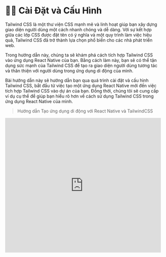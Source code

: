 # 👨‍💻 Cài Đặt và Cấu Hình

Tailwind CSS là một thư viện CSS mạnh mẽ và linh hoạt giúp bạn xây dựng giao diện người dùng một cách nhanh chóng và dễ dàng. Với sự kết hợp giữa các lớp CSS được đặt tên có ý nghĩa và một quy trình làm việc hiệu quả, Tailwind CSS đã trở thành lựa chọn phổ biến cho các nhà phát triển web.

Trong hướng dẫn này, chúng ta sẽ khám phá cách tích hợp Tailwind CSS vào ứng dụng React Native của bạn. Bằng cách làm này, bạn sẽ có thể tận dụng sức mạnh của Tailwind CSS để tạo ra giao diện người dùng tương tác và thân thiện với người dùng trong ứng dụng di động của mình.

Bài hướng dẫn này sẽ hướng dẫn bạn qua quá trình cài đặt và cấu hình Tailwind CSS, bắt đầu từ việc tạo một ứng dụng React Native mới đến việc tích hợp Tailwind CSS vào dự án của bạn. Đồng thời, chúng tôi sẽ cung cấp ví dụ cụ thể để giúp bạn hiểu rõ hơn về cách sử dụng Tailwind CSS trong ứng dụng React Native của mình.

> Hướng dẫn Tạo ứng dụng di động với React Native và TailwindCSS

<iframe width="100%" height="435" src="https://www.youtube.com/embed/ecvYyH62QWI" title="Create Mobile App with React Native and TailwindCSS | Mobile App Development | CodingWithKien" frameborder="0" allow="accelerometer; autoplay; clipboard-write; encrypted-media; gyroscope; picture-in-picture; web-share" referrerpolicy="strict-origin-when-cross-origin" allowfullscreen></iframe>

